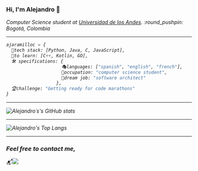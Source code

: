 ### Hi, I'm Alejandro 👋

<p><em>Computer Science student at <a href="https://uniandes.edu.co">Universidad de los Andes</a>. :round_pushpin: Bogotá, Colombia</br><em>

<hr>

```py
ajaramilloc = {
  🔧tech stack: [Python, Java, C, JavaScript],
  🎯to learn: [C++, Kotlin, GO],
  🛠 specifications: {     
                     🎭languages: ["spanish", "english", "french"],
                     📕occupation: "computer science student",
                     🚀dream job: "software architect"
                   },
  🏆challenge: "Getting ready for code marathons"
}
```
<hr>

![Alejandro´s's GitHub stats](https://github-readme-stats.vercel.app/api?username=ajaramilloc&show_icons=true&theme=tokyonight)

<hr>

![Alejandro's Top Langs](https://github-readme-stats.vercel.app/api/top-langs/?username=ajaramilloc&layout=compact&theme=tokyonight)

<hr>

### Feel free to contact me,

<p align="center">

:mailbox_with_mail:[<img src="https://img.shields.io/badge/Email-a.jaramilloc2%40uniandes.edu.co-blue">](mailto:a.jaramilloc2@uniandes.edu.co)</a>

</p>
